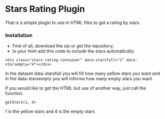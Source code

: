 # Stars Rating Plugin

That is a simple plugin to use in HTML files to get a rating by stars.

### Installation
  - First of all, download the zip or get the repository;
  - In your html add this code to include the stars automatically:
  ```
  <div class="stars-rating-container" data-starsfull="1" data-starsempty="4"></div>
  ```
  In the dataset data-starsfull you will fill how many yellow stars you want and in the data-starsempty you will informe how many empty stars you want.
  
  If you would like to get the HTML but use of another way, just call the function:
  ```
  getStars(1, 4)
  ```
  1 is the yellow stars and 4 is the empty stars
